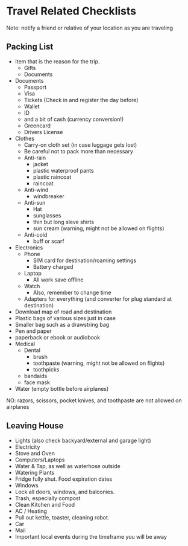 Travel Related Checklists
=========================

Note: notify a friend or relative of your location as you are traveling

Packing List
------------
- Item that is the reason for the trip.
  - Gifts
  - Documents
- Documents
    - Passport
    - Visa
    - Tickets (Check in and register the day before)
    - Wallet
    - ID
    - and a bit of cash (currency conversion!)
    - Greencard
    - Drivers License
- Clothes
    - Carry-on cloth set (in case luggage gets lost)
    - Be careful not to pack more than necessary
    - Anti-rain
      - jacket
      - plastic waterproof pants
      - plastic raincoat
      - raincoat
    - Anti-wind
      - windbreaker
    - Anti-sun
      - Hat
      - sunglasses
      - thin but long sleve shirts
      - sun cream (warning, might not be allowed on flights)
    - Anti-cold
      - buff or scarf
- Electronics
  - Phone
    - SIM card for destination/roaming settings
    - Battery charged
  - Laptop
    - All work save offline
  - Watch
    - Also, remember to change time
  - Adapters for everything (and converter for plug standard at destination)
- Download map of road and destination
- Plastic bags of various sizes just in case
- Smaller bag such as a drawstring bag
- Pen and paper
- paperback or ebook or audiobook
- Medical
  - Dental
    - brush
    - toothpaste (warning, might not be allowed on flights)
    - toothpicks
  - bandaids
  - face mask
- Water (empty bottle before airplanes)

NO: razors, scissors, pocket knives, and toothpaste are not allowed on airplanes

Leaving House
-------------
- Lights (also check backyard/external and garage light)
- Electricity
- Stove and Oven
- Computers/Laptops
- Water & Tap, as well as waterhose outside
- Watering Plants
- Fridge fully shut. Food expiration dates
- Windows
- Lock all doors, windows, and balconies.
- Trash, especially compost
- Clean Kitchen and Food
- AC / Heating
- Pull out kettle, toaster, cleaning robot.
- Car
- Mail
- Important local events during the timeframe you will be away